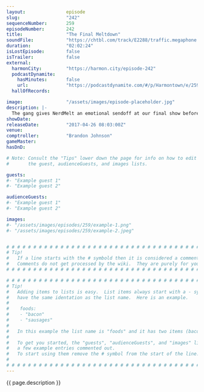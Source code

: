```yaml
---
layout:               episode
slug:                 "242"
sequenceNumber:       259
episodeNumber:        242
title:                "The Final Meltdown"
soundFile:            "https://chtbl.com/track/E2288/traffic.megaphone.fm/STA7562208359.mp3?updated=1596757730"
duration:             "02:02:24"
isLostEpisode:        false
isTrailer:            false
external:
  harmonCity:         "https://harmon.city/episode-242"
  podcastDynamite:
    hasMinutes:       false
    url:              "https://podcastdynamite.com/#/p/Harmontown/e/259/242"
  hallOfRecords:      

image:                "/assets/images/episode-placeholder.jpg"
description: |-
  The gang gives NerdMelt an emotional sendoff at our final show before moving to the Starburns Castle. Mitch Hurwitz, Rob Schrab, Ryan Ridley, Brandon Johnson, Dave Klein, Adam Goldberg and Dustin Marshall return to reminisce, role play and learn the secret life of executive assistants.
showDate:             
releaseDate:          "2017-04-26 08:03:00Z"
venue:                
comptroller:          "Brandon Johnson"
gameMaster:           
hasDnD:               

# Note: Consult the "Tips" lower down the page for info on how to edit
#       the guest, audienceGuests, and images lists.

guests:
#- "Example guest 1"
#- "Example guest 2"

audienceGuests:
#- "Example guest 1"
#- "Example guest 2"

images:
#- "/assets/images/episodes/259/example-1.png"
#- "/assets/images/episodes/259/example-2.jpeg"


# # # # # # # # # # # # # # # # # # # # # # # # # # # # # # # # # # # # # # # # # # # # #
# Tip!
#   If a line starts with the # symbold then it is considered a comment.
#   Comments do not get processed by the wiki.  They are purely for your information.
# # # # # # # # # # # # # # # # # # # # # # # # # # # # # # # # # # # # # # # # # # # # #

# # # # # # # # # # # # # # # # # # # # # # # # # # # # # # # # # # # # # # # # # # # # #
# Tip!
#   Adding items to lists is easy.  List items always start with a - symbol and have
#   have the same identation as the list name.  Here is an example.
#
#    foods:
#    - "bacon"
#    - "sausages"
#
#   In this example the list name is "foods" and it has two items (bacon, and sausages).
#
#   To get you started, the "guests", "audienceGuests", and "images" lists below have
#   a few example entries commented out.
#   To start using them remove the # symbol from the start of the line.
#
# # # # # # # # # # # # # # # # # # # # # # # # # # # # # # # # # # # # # # # # # # # # #
---
```


<!-- The episode description will be rendered here -->
{{ page.description }}

<!-- Add your content BELOW here -->
<!-- vvvvvvvvvvvvvvvvvvvvvvvvvvv -->




<!-- ^^^^^^^^^^^^^^^^^^^^^^^^^^^ -->
<!-- Add your content ABOVE here -->

<!-- The episode gallery will be rendered here -->